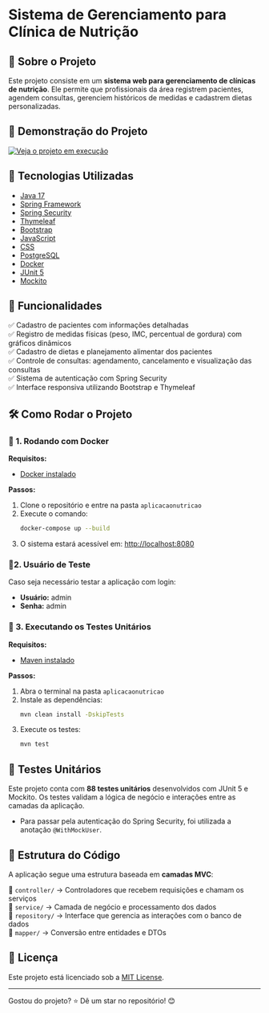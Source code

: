 # Sistema de Gerenciamento para Clínica de Nutrição



## 📌 Sobre o Projeto

Este projeto consiste em um **sistema web para gerenciamento de clínicas de nutrição**. Ele permite que profissionais da área registrem pacientes, agendem consultas, gerenciem históricos de medidas e cadastrem dietas personalizadas.


## 🎥 Demonstração do Projeto

[![Veja o projeto em execução](https://img.youtube.com/vi/hCzEURZyjM4/0.jpg)](https://youtu.be/hCzEURZyjM4)



## 🚀 Tecnologias Utilizadas

- [Java 17](https://www.oracle.com/java/technologies/downloads/)
- [Spring Framework](https://spring.io/projects/spring-framework)
- [Spring Security](https://spring.io/projects/spring-security)
- [Thymeleaf](https://www.thymeleaf.org/)
- [Bootstrap](https://getbootstrap.com/)
- [JavaScript](https://developer.mozilla.org/pt-BR/docs/Web/JavaScript)
- [CSS](https://developer.mozilla.org/pt-BR/docs/Web/CSS)
- [PostgreSQL](https://www.postgresql.org/)
- [Docker](https://www.docker.com/)
- [JUnit 5](https://junit.org/junit5/)
- [Mockito](https://site.mockito.org/)

## 🎯 Funcionalidades

✅ Cadastro de pacientes com informações detalhadas  
✅ Registro de medidas físicas (peso, IMC, percentual de gordura) com gráficos dinâmicos  
✅ Cadastro de dietas e planejamento alimentar dos pacientes  
✅ Controle de consultas: agendamento, cancelamento e visualização das consultas  
✅ Sistema de autenticação com Spring Security  
✅ Interface responsiva utilizando Bootstrap e Thymeleaf  

## 🛠 Como Rodar o Projeto

### 🔹 1. Rodando com Docker

**Requisitos:**
- [Docker instalado](https://www.docker.com/products/docker-desktop)

**Passos:**
1. Clone o repositório e entre na pasta `aplicacaonutricao`
2. Execute o comando:
   ```bash
   docker-compose up --build
   ```
3. O sistema estará acessível em: [http://localhost:8080](http://localhost:8080)

### 📌2. Usuário de Teste
Caso seja necessário testar a aplicação com login:

- **Usuário:** admin  
- **Senha:** admin  


### 🔹 3. Executando os Testes Unitários

**Requisitos:**
- [Maven instalado](https://maven.apache.org/download.cgi)

**Passos:**
1. Abra o terminal na pasta `aplicacaonutricao`
2. Instale as dependências:
   ```bash
   mvn clean install -DskipTests
   ```
3. Execute os testes:
   ```bash
   mvn test
   ```

## 🧪 Testes Unitários

Este projeto conta com **88 testes unitários** desenvolvidos com JUnit 5 e Mockito.
Os testes validam a lógica de negócio e interações entre as camadas da aplicação.  

- Para passar pela autenticação do Spring Security, foi utilizada a anotação `@WithMockUser`.

## 📂 Estrutura do Código

A aplicação segue uma estrutura baseada em **camadas MVC**:

📂 `controller/` → Controladores que recebem requisições e chamam os serviços  
📂 `service/` → Camada de negócio e processamento dos dados  
📂 `repository/` → Interface que gerencia as interações com o banco de dados  
📂 `mapper/` → Conversão entre entidades e DTOs  


## 📜 Licença

Este projeto está licenciado sob a [MIT License](LICENSE).

---

Gostou do projeto? ⭐ Dê um star no repositório! 😊

